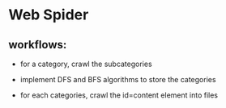 # Web Spider

## workflows:

- for a category, crawl the subcategories

- implement DFS and BFS algorithms to store the categories

- for each categories, crawl the id=content element into files
